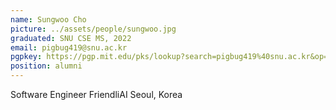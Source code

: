 ```yaml
---
name: Sungwoo Cho
picture: ../assets/people/sungwoo.jpg
graduated: SNU CSE MS, 2022
email: pigbug419@snu.ac.kr
pgpkey: https://pgp.mit.edu/pks/lookup?search=pigbug419%40snu.ac.kr&op=index
position: alumni
---
```

Software Engineer
FriendliAI
Seoul, Korea
